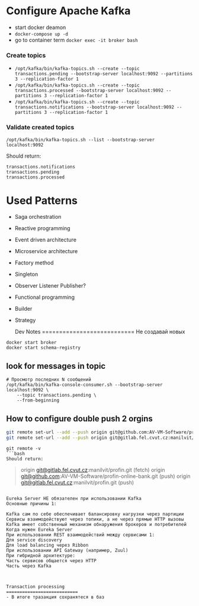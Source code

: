 Configure Apache Kafka
===========================
- start docker deamon
- ```docker-compose up -d```
- go to container term ```docker exec -it broker bash```


### Create topics 

- ```/opt/kafka/bin/kafka-topics.sh --create --topic transactions.pending --bootstrap-server localhost:9092 --partitions 3 --replication-factor 1```
- ```/opt/kafka/bin/kafka-topics.sh --create --topic transactions.processed --bootstrap-server localhost:9092 --partitions 3 --replication-factor 1```
- ```/opt/kafka/bin/kafka-topics.sh --create --topic transactions.notifications --bootstrap-server localhost:9092 --partitions 3 --replication-factor 1```

### Validate created topics
```/opt/kafka/bin/kafka-topics.sh --list --bootstrap-server localhost:9092```

Should return:
```
transactions.notifications
transactions.pending
transactions.processed
```

 Used Patterns
===========================
- Saga orchestration
- Reactive programming
- Event driven architecture
- Microservice architecture
- Factory method
- Singleton 
- Observer Listener Publisher?
- Functional programming
- Builder
- Strategy


   Dev Notes
===========================
Не создавай новых
```
docker start broker 
docker start schema-registry
```

## look for messages in topic


```docker
# Просмотр последних N сообщений
/opt/kafka/bin/kafka-console-consumer.sh --bootstrap-server localhost:9092 \
    --topic transactions.pending \
    --from-beginning

```


## How to configure double push 2 orgins
```bash
git remote set-url --add --push origin git@github.com:AV-VM-Software/profin-online-bank.git
git remote set-url --add --push origin git@gitlab.fel.cvut.cz:manilvit/profin.git
```
```
git remote -v
```bash
Should return:
```
> origin  git@gitlab.fel.cvut.cz:manilvit/profin.git (fetch)
origin  git@github.com:AV-VM-Software/profin-online-bank.git (push)
origin  git@gitlab.fel.cvut.cz:manilvit/profin.git (push)
```

Eureka Server НЕ обязателен при использовании Kafka
Основные причины 1:

Kafka сам по себе обеспечивает балансировку нагрузки через партиции
Сервисы взаимодействуют через топики, а не через прямые HTTP вызовы
Kafka имеет собственный механизм обнаружения брокеров и потребителей
Когда нужен Eureka Server
При использовании REST взаимодействий между сервисами 1:
Для service discovery
Для load balancing через Ribbon
При использовании API Gateway (например, Zuul)
При гибридной архитектуре:
Часть сервисов общается через HTTP
Часть через Kafka



Transaction processing
===========================
- В итоге тразакция сохранятеся в баз
